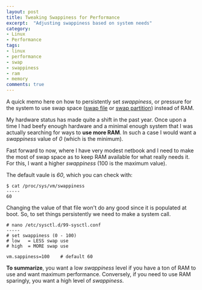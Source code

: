 ```yaml
---
layout: post
title: Tweaking Swappiness for Performance
excerpt:  "Adjusting swappiness based on system needs"
category:
- Linux
- Performance
tags:
- linux
- performance
- swap
- swappiness
- ram
- memory
comments: true
---
```


A quick memo here on how to persistently set *swappiness*, or pressure for 
the system to use swap space ([swap 
file](https://wiki.archlinux.org/index.php/Swap_file#Swap_file) or [swap 
partition](https://wiki.archlinux.org/index.php/swap#Swap_partition)) 
instead of RAM.

My hardware status has made quite a shift in the past year.  Once upon a 
time I had beefy enough hardware and a minimal enough system that I was 
actually searching for ways to **use more RAM**.  In such a case I would 
want a *swappiness* value of *0* (which is the minimum).

Fast forward to now, where I have very modest netbook and I need to make 
the most of swap space as to keep RAM available for what really needs 
it. For this, I want a higher *swappiness* (100 is the maximum value).

The default vaule is *60*, which you can check with:

```
$ cat /proc/sys/vm/swappiness
-----
60
```

Changing the value of that file won't do any good since it is populated at 
boot.  So, to set things persistently we need to make a system call.

```
# nano /etc/sysctl.d/99-sysctl.conf
-----
# set swappiness (0 - 100)
# low	= LESS swap use
# high	= MORE swap use

vm.sappiness=100	# default 60
```

**To summarize**, you want a low *swappiness* level if you have a ton of 
RAM to use and want maximum performance.  Conversely, if you need to use 
RAM sparingly, you want a high level of *swappiness*.
